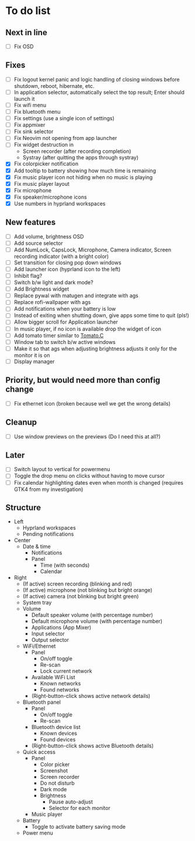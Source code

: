 # To do list

## Next in line

- [ ] Fix OSD

## Fixes

- [ ] Fix logout kernel panic and logic handling of closing windows before
  shutdown, reboot, hibernate, etc.
- [ ] In application selector, automatically select the top
  result; Enter should launch it
- [ ] Fix wifi menu
- [ ] Fix bluetooth menu
- [ ] Fix settings (use a single icon of settings)
- [ ] Fix appmixer
- [ ] Fix sink selector
- [ ] Fix Neovim not opening from app launcher
- [ ] Fix widget destruction in
  - Screen recorder (after recording completion)
  - Systray (after quitting the apps through systray)
- [x] Fix colorpicker notification
- [x] Add tooltip to battery showing how much time is remaining
- [x] Fix music player icon not hiding when no music is playing
- [x] Fix music player layout
- [x] Fix microphone
- [x] Fix speaker/microphone icons
- [x] Use numbers in hyprland workspaces

## New features

- [ ] Add volume, brightness OSD
- [ ] Add source selector
- [ ] Add NumLock, CapsLock, Microphone, Camera indicator, Screen
  recording indicator (with a bright color)
- [ ] Set transition for closing pop down windows
- [ ] Add launcher icon (hyprland icon to the left)
- [ ] Inhibit flag?
- [ ] Switch b/w light and dark mode?
- [ ] Add Brightness widget
- [ ] Replace pywal with matugen and integrate with ags
- [ ] Replace rofi-wallpaper with ags
- [ ] Add notifications when your battery is low
- [ ] Instead of exiting when shutting down, give apps some time to quit (pls!)
- [ ] Allow bigger scroll for Application launcher
- [ ] In music player, if no icon is available drop the widget of icon
- [ ] Add tomato timer similar to [Tomato.C](https://github.com/gabrielzschmitz/Tomato.C)
- [ ] Window tab to switch b/w active windows
- [ ] Make it so that ags when adjusting brightness adjusts it only for the
  monitor it is on
- [ ] Display manager

## Priority, but would need more than config change

- [ ] Fix ethernet icon (broken because well we get the wrong details)

## Cleanup

- [ ] Use window previews on the previews (Do I need this at all?)

## Later

- [ ] Switch layout to vertical for powermenu
- [ ] Toggle the drop menu on clicks without having to move cursor
- [ ] Fix calendar highlighting dates even when month is changed
  (requires GTK4 from my investigation)

## Structure

- Left
  - Hyprland workspaces
  - Pending notifications
- Center
  - Date & time
    - Notifications
    - Panel
      - Time (with seconds)
      - Calendar
- Right
  - (If active) screen recording (blinking and red)
  - (If active) microphone (not blinking but bright orange)
  - (If active) camera (not blinking but bright green)
  - System tray
  - Volume
    - Default speaker volume (with percentage number)
    - Default microphone volume (with percentage number)
    - Applications (App Mixer)
    - Input selector
    - Output selector
  - WiFi/Ethernet
    - Panel
      - On/off toggle
      - Re-scan
      - Lock current network
    - Available WiFi List
      - Known networks
      - Found networks
    - (Right-button-click shows active network details)
  - Bluetooth panel
    - Panel
      - On/off toggle
      - Re-scan
    - Bluetooth device list
      - Known devices
      - Found devices
    - (Right-button-click shows active Bluetooth details)
  - Quick access
    - Panel
      - Color picker
      - Screenshot
      - Screen recorder
      - Do not disturb
      - Dark mode
      - Brightness
        - Pause auto-adjust
        - Selector for each monitor
    - Music player
  - Battery
    - Toggle to activate battery saving mode
  - Power menu
